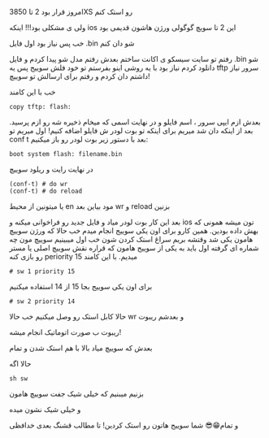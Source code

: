 امروز قرار بود 2 تا 3850XS رو استک کنم

ولی ی مشکلی بود!!!
اینکه ios این 2 تا سویچ گوگولی ورژن هاشون قدیمی بود

خب پس نیاز بود اول فایل .bin شو دان کنم

رفتم تو سایت سیسکو ی اکانت ساختم
بعدش رفتم مدل شو پیدا کردم و فایل .bin شو دانلود کردم
نیاز بود با یه روشی اینو بفرستم تو خود فلش سوییج
پس یه tftp سرور نیاز داشتم
دان کردم و رفتم برای ارسالش تو سوییچ!

خب با این کامند
```
copy tftp: flash:
```
بعدش ازم ایپی سرور ، اسم فایلو و در نهایت اسمی که میخام ذخیره شه رو ازم پرسید.
بعد از اینکه دان شد میریم برای اینکه تو بوت لودر ش فایلو اضافه کنیم!
اول میریم تو conf t 
بعد با دستور زیر بوت لودر رو باز میکنیم:
```
boot system flash: filename.bin
```
در نهایت رایت و ریلود سوییچ
```
(conf-t) # do wr
(conf-t) # do reload
```
یا میتونین از محیط en مود بیاین بعد wr و reload بزنین

بعد این کار بوت لودر میاد و فایل جدید رو فراخوانی میکنه و ios تون میشه همونی که بهش داده بودین.
همین کارو برای اون یکی سوییج انجام میدم
خب حالا که ورژن سوییچ هامون یکی شد وقتشه بریم سراغ استک کردن شون
خب اول میبینیم سوییچ مون چه شماره ای گرفته
اول باید به یکی از سوییج هامون که قراره نقش سوییچ اصلی یا مستر رو بازی کنه periority 15 میدیم.
با این کامند
```
# sw 1 priority 15
```
برای اون یکی سوییج بجا 15 از 14 استفاده میکنیم
```
# sw 2 priority 14
```
حالا کابل استک رو وصل میکنیم
خب حالا wr و بعدشم ریبوت

ریبوت ب صورت اتوماتیک انجام میشه!

بعدش که سوییچ میاد بالا با هم استک شدن و تمام

حالا اگه 

```
sh sw
```
بزنیم میبنیم که خیلی شیک جفت سوییچ هامون

و خیلی شیک نشون میده

و تمام😁😎 شما سوییج هاتون رو استک کردین!
تا مطالب قشنگ بعدی خدافظی
